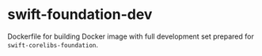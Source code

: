 # swift-foundation-dev
Dockerfile for building Docker image with full development set prepared for `swift-corelibs-foundation`.
